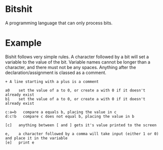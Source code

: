 # Bitshit
A programming language that can only process bits.

# Example
Bishit follows very simple rules. A character followed by a bit will set a variable to the value of the bit. Variable names cannot be longer than a character, and there must not be any spaces. Anything after the declaration/assignment is classed as a comment.

```
+ A line starting with a plus is a comment

a0    set the value of a to 0, or create a with 0 if it doesn't already exist
b1    set the value of a to 0, or create a with 0 if it doesn't already exist

c:a=b   compare a equals b, placing the value in c
d:c!b   compare c does not equal b, placing the value in b

[c]   anything between [ and ] gets it's value printed to the screen

e,    a character followed by a comma will take input (either 1 or 0) and place it in the variable
[e]   print e
```
